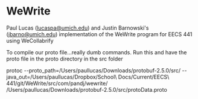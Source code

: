 WeWrite
=======

Paul Lucas (lucaspa@umich.edu) and Justin Barnowski's (jbarno@umich.edu) implementation of the WeWrite program for EECS 441 using WeCollabrify


To compile our proto file...really dumb commands. Run this and have the proto file in the proto directory in the src folder

protoc --proto_path=/Users/paullucas/Downloads/protobuf-2.5.0/src/ --java_out=/Users/paullucas/Dropbox/School\ Docs/Current/EECS\ 441/git/WeWrite/src/com/pandj/wewrite/ /Users/paullucas/Downloads/protobuf-2.5.0/src/protoData.proto 